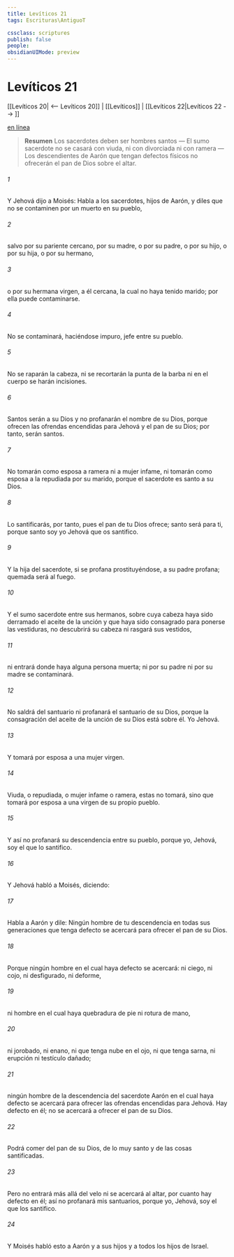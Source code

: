 ```yaml
---
title: Levíticos 21
tags: Escrituras\AntiguoT

cssclass: scriptures
publish: false
people:
obsidianUIMode: preview
---
```


# Levíticos 21
[[Levíticos 20| <-- Levíticos 20]] | [[Levíticos]] | [[Levíticos 22|Levíticos 22 --> ]]

[en línea](https://churchofjesuschrist.org/study/scriptures/ot/lev/21?lang=spa)

> __Resumen__
Los sacerdotes deben ser hombres santos — El sumo sacerdote no se casará con viuda, ni con divorciada ni con ramera — Los descendientes de Aarón que tengan defectos físicos no ofrecerán el pan de Dios sobre el altar.

###### 1 
Y Jehová dijo a Moisés: Habla a los sacerdotes, hijos de Aarón, y diles que no se contaminen por un muerto en su pueblo,

###### 2 
salvo por su pariente cercano, por su madre, o por su padre, o por su hijo, o por su hija, o por su hermano,

###### 3 
o por su hermana virgen, a él cercana, la cual no haya tenido marido; por ella puede contaminarse.

###### 4 
No se contaminará, haciéndose impuro,  jefe entre su pueblo.

###### 5 
No se raparán la cabeza, ni se recortarán la punta de la barba ni en el cuerpo se harán incisiones.

###### 6 
Santos serán a su Dios y no profanarán el nombre de su Dios, porque ofrecen las ofrendas encendidas para Jehová y el pan de su Dios; por tanto, serán santos.

###### 7 
No tomarán como esposa a ramera ni a mujer infame, ni tomarán como esposa a la repudiada por su marido, porque el sacerdote es santo a su Dios.

###### 8 
Lo santificarás, por tanto, pues el pan de tu Dios ofrece; santo será para ti, porque santo soy yo Jehová que os santifico.

###### 9 
Y la hija del sacerdote, si se profana prostituyéndose, a su padre profana; quemada será al fuego.

###### 10 
Y el sumo sacerdote entre sus hermanos, sobre cuya cabeza haya sido derramado el aceite de la unción y que haya sido consagrado para ponerse las vestiduras, no descubrirá su cabeza ni rasgará sus vestidos,

###### 11 
ni entrará donde haya alguna persona muerta; ni por su padre ni por su madre se contaminará.

###### 12 
No saldrá del santuario ni profanará el santuario de su Dios, porque la consagración del aceite de la unción de su Dios está sobre él. Yo Jehová.

###### 13 
Y tomará por esposa a una mujer virgen.

###### 14 
Viuda, o repudiada, o mujer infame o ramera, estas no tomará, sino que tomará por esposa a una virgen de su propio pueblo.

###### 15 
Y así no profanará su descendencia entre su pueblo, porque yo, Jehová, soy el que lo santifico.

###### 16 
Y Jehová habló a Moisés, diciendo:

###### 17 
Habla a Aarón y dile: Ningún hombre de tu descendencia en todas sus generaciones que tenga defecto se acercará para ofrecer el pan de su Dios.

###### 18 
Porque ningún hombre en el cual haya defecto se acercará: ni ciego, ni cojo, ni desfigurado, ni deforme,

###### 19 
ni hombre en el cual haya quebradura de pie ni rotura de mano,

###### 20 
ni jorobado, ni enano, ni que tenga nube en el ojo, ni que tenga sarna, ni erupción ni testículo dañado;

###### 21 
ningún hombre de la descendencia del sacerdote Aarón en el cual haya defecto se acercará para ofrecer las ofrendas encendidas para Jehová. Hay defecto en él; no se acercará a ofrecer el pan de su Dios.

###### 22 
Podrá comer del pan de su Dios, de lo muy santo y de las cosas santificadas.

###### 23 
Pero no entrará más allá del velo ni se acercará al altar, por cuanto hay defecto en él; así no profanará mis santuarios, porque yo, Jehová, soy el que los santifico.

###### 24 
Y Moisés habló esto a Aarón y a sus hijos y a todos los hijos de Israel.

